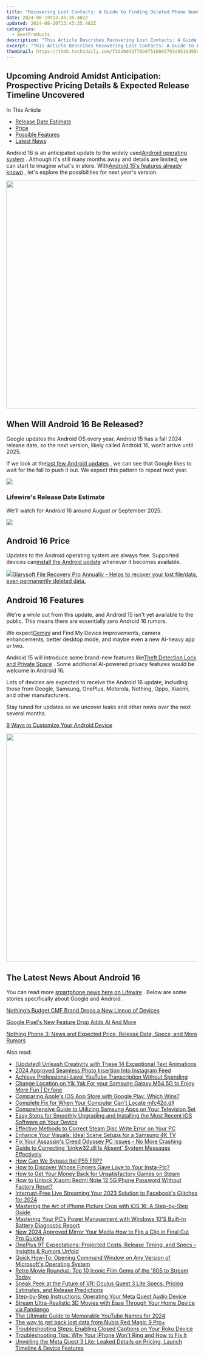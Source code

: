 ```yaml
---
title: "Recovering Lost Contacts: A Guide to Finding Deleted Phone Numbers in Your Android Device"
date: 2024-08-19T13:45:35.482Z
updated: 2024-08-20T13:45:35.482Z
categories:
  - BestProducts
description: "This Article Describes Recovering Lost Contacts: A Guide to Finding Deleted Phone Numbers in Your Android Device"
excerpt: "This Article Describes Recovering Lost Contacts: A Guide to Finding Deleted Phone Numbers in Your Android Device"
thumbnail: https://thmb.techidaily.com/f3da9d43f76b9f516093793d9516d9565ec88b7802cbf1d4cc94115fe3f93e52.png
---
```


## Upcoming Android Amidst Anticipation: Prospective Pricing Details & Expected Release Timeline Uncovered

In This Article

* [Release Date Estimate](https://www.lifewire.com/#toc-when-will-android-16-be-released)
* [Price](https://www.lifewire.com/#toc-android-16-price)
* [Possible Features](https://www.lifewire.com/#toc-android-16-features)
* [Latest News](https://www.lifewire.com/#toc-the-latest-news-about-android-16)

 Android 16 is an anticipated update to the widely used[Android operating system](https://www.lifewire.com/what-is-google-android-1616887) . Although it's still many months away and details are limited, we can start to imagine what's in store. With[Android 15's features already known](https://www.lifewire.com/android-15-7547471) , let's explore the possibilities for next year's version.

<!-- affiliate ads begin -->
<a href="https://appsumo.8odi.net/c/5597632/2082526/7443" target="_top" id="2082526"><img src="//a.impactradius-go.com/display-ad/7443-2082526" border="0" alt="" width="1200" height="600"/></a><img height="0" width="0" src="https://appsumo.8odi.net/i/5597632/2082526/7443" style="position:absolute;visibility:hidden;" border="0" />
<!-- affiliate ads end -->
## When Will Android 16 Be Released?

 Google updates the Android OS every year. Android 15 has a fall 2024 release date, so the next version, likely called Android 16, won't arrive until 2025.

 If we look at the[last few Android updates](https://www.lifewire.com/android-versions-4173277) , we can see that Google likes to wait for the fall to push it out. We expect this pattern to repeat next year.

<!-- affiliate ads begin -->
<a href="https://shop.mondly.com/affiliate.php?ACCOUNT=ATISTUDI&AFFILIATE=108875&PATH=https%3A%2F%2Fwww.mondly.com%3FAFFILIATE%3D108875%26RESOURCE%3D%2BEducational%2B300x600%2B"><img src="https://secure.avangate.com/images/merchant/69c418c33ec2e1a4267fa9bb77fa1428/educational-300x600.gif" border="0"></a>
<!-- affiliate ads end -->
### Lifewire's Release Date Estimate

We'll watch for Android 16 around August or September 2025.

<!-- affiliate ads begin -->
<a href="https://shop.mondly.com/affiliate.php?ACCOUNT=ATISTUDI&AFFILIATE=108875&PATH=https%3A%2F%2Fwww.mondly.com%3FAFFILIATE%3D108875%26RESOURCE%3D%2BEducational%2B970x90%2B"><img src="https://secure.avangate.com/images/merchant/69c418c33ec2e1a4267fa9bb77fa1428/educational-970x90.gif" border="0"></a>
<!-- affiliate ads end -->
## Android 16 Price

 Updates to the Android operating system are always free. Supported devices can[install the Android update](https://www.lifewire.com/update-your-android-os-121662) whenever it becomes available.  

<!-- affiliate ads begin -->
<a href="https://order.glarysoft.com/order/checkout.php?PRODS=35504869&QTY=1&AFFILIATE=108875&CART=1"><img src="https://secure.avangate.com/images/merchant/6734fa703f6633ab896eecbdfad8953a/products/1_FR-200-1.png" border="0">Glarysoft File Recovery Pro Annually -  Helps to recover your lost file/data, even permanently deleted data. 
</a>
<!-- affiliate ads end -->
## Android 16 Features

 We're a while out from this update, and Android 15 isn't yet available to the public. This means there are essentially zero Android 16 rumors.

 We expect[Gemini](https://www.lifewire.com/what-is-google-bard-7151624) and Find My Device improvements, camera enhancements, better desktop mode, and maybe even a new AI-heavy app or two.

 Android 15 will introduce some brand-new features like[Theft Detection Lock and Private Space](https://blog.google/products/android/android-theft-protection/) . Some additional AI-powered privacy features would be welcome in Android 16.

 Lots of devices are expected to receive the Android 16 update, including those from Google, Samsung, OnePlus, Motorola, Nothing, Oppo, Xiaomi, and other manufacturers.

 Stay tuned for updates as we uncover leaks and other news over the next several months.

[9 Ways to Customize Your Android Device](https://www.lifewire.com/customizing-your-android-4021844)

<!-- affiliate ads begin -->
<a href="https://appsumo.8odi.net/c/5597632/2087389/7443" target="_top" id="2087389"><img src="//a.impactradius-go.com/display-ad/7443-2087389" border="0" alt="" width="1200" height="600"/></a><img height="0" width="0" src="https://appsumo.8odi.net/i/5597632/2087389/7443" style="position:absolute;visibility:hidden;" border="0" />
<!-- affiliate ads end -->
## The Latest News About Android 16

 You can read more [smartphone news here on Lifewire](https://www.lifewire.com/mobile-phone-news-4796390) . Below are some stories specifically about Google and Android.

[Nothing’s Budget CMF Brand Drops a New Lineup of Devices](https://www.lifewire.com/nothings-budget-cmf-brand-drops-a-new-lineup-of-devices-8674814)

[Google Pixel's New Feature Drop Adds AI And More](https://www.lifewire.com/google-pixel-s-new-feature-drop-adds-ai-and-more-8663574)

[Nothing Phone 3: News and Expected Price, Release Date, Specs; and More Rumors](https://www.lifewire.com/nothing-phone-3-8639420)


<ins class="adsbygoogle"
     style="display:block"
     data-ad-format="autorelaxed"
     data-ad-client="ca-pub-7571918770474297"
     data-ad-slot="1223367746"></ins>



<ins class="adsbygoogle"
     style="display:block"
     data-ad-client="ca-pub-7571918770474297"
     data-ad-slot="8358498916"
     data-ad-format="auto"
     data-full-width-responsive="true"></ins>

<span class="atpl-alsoreadstyle">Also read:</span>
<div><ul>
<li><a href="https://some-approaches.techidaily.com/updated-unleash-creativity-with-these-14-exceptional-text-animations/"><u>[Updated] Unleash Creativity with These 14 Exceptional Text Animations</u></a></li>
<li><a href="https://extra-guidance.techidaily.com/2024-approved-seamless-photo-insertion-into-instagram-feed/"><u>2024 Approved  Seamless Photo Insertion Into Instagram Feed</u></a></li>
<li><a href="https://youtube-zero.techidaily.com/ve-professional-level-youtube-transcription-without-spending/"><u>Achieve Professional-Level YouTube Transcription Without Spending</u></a></li>
<li><a href="https://location-social.techidaily.com/change-location-on-yik-yak-for-your-samsung-galaxy-m54-5g-to-enjoy-more-fun-drfone-by-drfone-virtual-android/"><u>Change Location on Yik Yak For your Samsung Galaxy M54 5G to Enjoy More Fun | Dr.fone</u></a></li>
<li><a href="https://tech-recovery.techidaily.com/comparing-apples-ios-app-store-with-google-play-which-wins/"><u>Comparing Apple's IOS App Store with Google Play: Which Wins?</u></a></li>
<li><a href="https://tech-recovery.techidaily.com/complete-fix-for-when-your-computer-cant-locate-mfc42ddll/"><u>Complete Fix for When Your Computer Can't Locate mfc42d.dll</u></a></li>
<li><a href="https://tech-recovery.techidaily.com/comprehensive-guide-to-utilizing-samsung-apps-on-your-television-set/"><u>Comprehensive Guide to Utilizing Samsung Apps on Your Television Set</u></a></li>
<li><a href="https://tech-recovery.techidaily.com/easy-steps-for-smoothly-upgrading-and-installing-the-most-recent-ios-software-on-your-device/"><u>Easy Steps for Smoothly Upgrading and Installing the Most Recent iOS Software on Your Device</u></a></li>
<li><a href="https://tech-recovery.techidaily.com/effective-methods-to-correct-steam-disc-write-error-on-your-pc/"><u>Effective Methods to Correct Steam Disc Write Error on Your PC</u></a></li>
<li><a href="https://tech-recovery.techidaily.com/enhance-your-visuals-ideal-scene-setups-for-a-samsung-4k-tv/"><u>Enhance Your Visuals: Ideal Scene Setups for a Samsung 4K TV</u></a></li>
<li><a href="https://win-blog.techidaily.com/1723011964130-fix-your-assassins-creed-odyssey-pc-issues-no-more-crashing/"><u>Fix Your Assassin's Creed Odyssey PC Issues - No More Crashing</u></a></li>
<li><a href="https://tech-recovery.techidaily.com/guide-to-correcting-binkw32dll-is-absent-system-messages-effectively/"><u>Guide to Correcting 'binkw32.dll Is Absent' System Messages Effectively</u></a></li>
<li><a href="https://bypass-frp.techidaily.com/how-can-we-bypass-itel-p55-frp-by-drfone-android/"><u>How Can We Bypass Itel P55 FRP?</u></a></li>
<li><a href="https://tech-recovery.techidaily.com/how-to-discover-whose-fingers-gave-love-to-your-insta-pic/"><u>How to Discover Whose Fingers Gave Love to Your Insta-Pic?</u></a></li>
<li><a href="https://tech-recovery.techidaily.com/how-to-get-your-money-back-for-unsatisfactory-games-on-steam/"><u>How to Get Your Money Back for Unsatisfactory Games on Steam</u></a></li>
<li><a href="https://unlock-android.techidaily.com/how-to-unlock-xiaomi-redmi-note-12-5g-phone-password-without-factory-reset-by-drfone-android/"><u>How to Unlock Xiaomi Redmi Note 12 5G Phone Password Without Factory Reset?</u></a></li>
<li><a href="https://facebook-video-recording.techidaily.com/interrupt-free-live-streaming-your-2023-solution-to-facebooks-glitches-for-2024/"><u>Interrupt-Free Live Streaming  Your 2023 Solution to Facebook's Glitches for 2024</u></a></li>
<li><a href="https://tech-recovery.techidaily.com/mastering-the-art-of-iphone-picture-crop-with-ios-16-a-step-by-step-guide/"><u>Mastering the Art of iPhone Picture Crop with iOS 16: A Step-by-Step Guide</u></a></li>
<li><a href="https://tech-recovery.techidaily.com/mastering-your-pcs-power-management-with-windows-10s-built-in-battery-diagnostic-report/"><u>Mastering Your PC’s Power Management with Windows 10'S Built-In Battery Diagnostic Report</u></a></li>
<li><a href="https://ai-video-tools.techidaily.com/new-2024-approved-mirror-your-media-how-to-flip-a-clip-in-final-cut-pro-quickly/"><u>New 2024 Approved Mirror Your Media How to Flip a Clip in Final Cut Pro Quickly</u></a></li>
<li><a href="https://tech-recovery.techidaily.com/oneplus-9t-expectations-projected-costs-release-timing-and-specs-insights-and-rumors-unfold/"><u>OnePlus 9T Expectations: Projected Costs, Release Timing, and Specs – Insights & Rumors Unfold</u></a></li>
<li><a href="https://tech-recovery.techidaily.com/quick-how-to-opening-command-window-on-any-version-of-microsofts-operating-system/"><u>Quick How-To: Opening Command Window on Any Version of Microsoft's Operating System</u></a></li>
<li><a href="https://tech-recovery.techidaily.com/retro-movie-roundup-top-10-iconic-film-gems-of-the-80s-to-stream-today/"><u>Retro Movie Roundup: Top 10 Iconic Film Gems of the '80S to Stream Today</u></a></li>
<li><a href="https://tech-recovery.techidaily.com/sneak-peek-at-the-future-of-vr-oculus-quest-3-lite-specs-pricing-estimates-and-release-predictions/"><u>Sneak Peek at the Future of VR: Oculus Quest 3 Lite Specs, Pricing Estimates, and Release Predictions</u></a></li>
<li><a href="https://tech-recovery.techidaily.com/step-by-step-instructions-operating-your-meta-quest-audio-device/"><u>Step-by-Step Instructions: Operating Your Meta Quest Audio Device</u></a></li>
<li><a href="https://tech-recovery.techidaily.com/stream-ultra-realistic-3d-movies-with-ease-through-your-home-device-via-fandango/"><u>Stream Ultra-Realistic 3D Movies with Ease Through Your Home Device via Fandango</u></a></li>
<li><a href="https://facebook-record-videos.techidaily.com/the-ultimate-guide-to-memorable-youtube-names-for-2024/"><u>The Ultimate Guide to Memorable YouTube Names for 2024</u></a></li>
<li><a href="https://techidaily.com/the-way-to-get-back-lost-data-from-nubia-red-magic-9-proplus-by-fonelab-android-recover-data/"><u>The way to get back lost data from Nubia Red Magic 9 Pro+</u></a></li>
<li><a href="https://tech-recovery.techidaily.com/troubleshooting-steps-enabling-closed-captions-on-your-roku-device/"><u>Troubleshooting Steps: Enabling Closed Captions on Your Roku Device</u></a></li>
<li><a href="https://tech-recovery.techidaily.com/troubleshooting-tips-why-your-iphone-wont-ring-and-how-to-fix-it/"><u>Troubleshooting Tips: Why Your iPhone Won't Ring and How to Fix It</u></a></li>
<li><a href="https://tech-recovery.techidaily.com/unveiling-the-meta-quest-3-lite-leaked-details-on-pricing-launch-timeline-and-device-features/"><u>Unveiling the Meta Quest 3 Lite: Leaked Details on Pricing, Launch Timeline & Device Features</u></a></li>
</ul></div>
